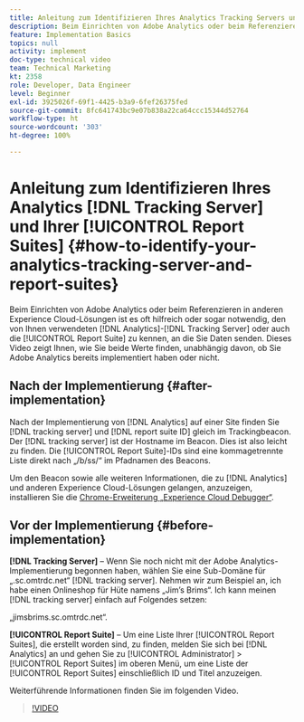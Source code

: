 ```yaml
---
title: Anleitung zum Identifizieren Ihres Analytics Tracking Servers und Ihrer Report Suites
description: Beim Einrichten von Adobe Analytics oder beim Referenzieren in anderen Experience Cloud-Lösungen ist es oft hilfreich oder sogar notwendig, den von Ihnen verwendeten Analytics Tracking Server oder auch die Report Suite zu kennen, an die Sie Daten senden. Dieses Video zeigt Ihnen, wie Sie beide Werte finden, unabhängig davon, ob Sie Adobe Analytics bereits implementiert haben oder nicht.
feature: Implementation Basics
topics: null
activity: implement
doc-type: technical video
team: Technical Marketing
kt: 2358
role: Developer, Data Engineer
level: Beginner
exl-id: 3925026f-69f1-4425-b3a9-6fef26375fed
source-git-commit: 8fc641743bc9e07b838a22ca64ccc15344d52764
workflow-type: ht
source-wordcount: '303'
ht-degree: 100%

---
```


# Anleitung zum Identifizieren Ihres Analytics [!DNL Tracking Server] und Ihrer [!UICONTROL Report Suites] {#how-to-identify-your-analytics-tracking-server-and-report-suites}

Beim Einrichten von Adobe Analytics oder beim Referenzieren in anderen Experience Cloud-Lösungen ist es oft hilfreich oder sogar notwendig, den von Ihnen verwendeten [!DNL Analytics]-[!DNL Tracking Server] oder auch die [!UICONTROL Report Suite] zu kennen, an die Sie Daten senden. Dieses Video zeigt Ihnen, wie Sie beide Werte finden, unabhängig davon, ob Sie Adobe Analytics bereits implementiert haben oder nicht.

## Nach der Implementierung {#after-implementation}

Nach der Implementierung von [!DNL Analytics] auf einer Site finden Sie [!DNL tracking server] und [!DNL report suite ID] gleich im Trackingbeacon. Der [!DNL tracking server] ist der Hostname im Beacon. Dies ist also leicht zu finden. Die [!UICONTROL Report Suite]-IDs sind eine kommagetrennte Liste direkt nach „/b/ss/“ im Pfadnamen des Beacons.

Um den Beacon sowie alle weiteren Informationen, die zu [!DNL Analytics] und anderen Experience Cloud-Lösungen gelangen, anzuzeigen, installieren Sie die [Chrome-Erweiterung „Experience Cloud Debugger“](https://chrome.google.com/webstore/detail/adobe-experience-cloud-de/ocdmogmohccmeicdhlhhgepeaijenapj?hl=de).

## Vor der Implementierung {#before-implementation}

**[!DNL Tracking Server]** – Wenn Sie noch nicht mit der Adobe Analytics-Implementierung begonnen haben, wählen Sie eine Sub-Domäne für „.sc.omtrdc.net“ [!DNL tracking server]. Nehmen wir zum Beispiel an, ich habe einen Onlineshop für Hüte namens „Jim’s Brims“. Ich kann meinen [!DNL tracking server] einfach auf Folgendes setzen:

„jimsbrims.sc.omtrdc.net“.

**[!UICONTROL Report Suite]** – Um eine Liste Ihrer [!UICONTROL Report Suites], die erstellt worden sind, zu finden, melden Sie sich bei [!DNL Analytics] an und gehen Sie zu [!UICONTROL Administrator] > [!UICONTROL Report Suites] im oberen Menü, um eine Liste der [!UICONTROL Report Suites] einschließlich ID und Titel anzuzeigen.

Weiterführende Informationen finden Sie im folgenden Video.

>[!VIDEO](https://video.tv.adobe.com/v/26061/?quality=12&learn=on)
